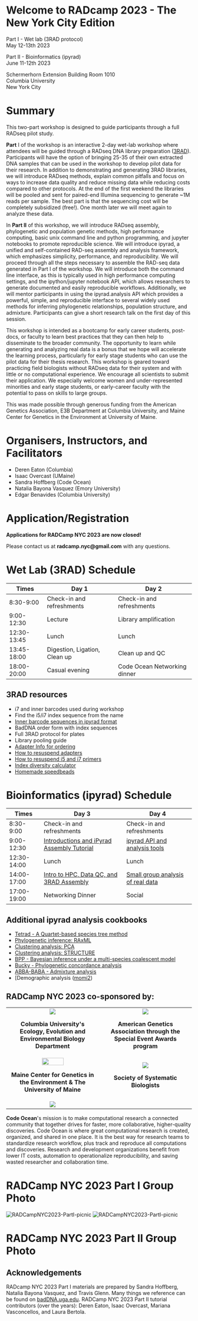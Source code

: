 # Welcome to RADcamp 2023 - The New York City Edition

Part I - Wet lab (3RAD protocol)  
May 12-13th 2023

Part II - Bioinformatics (ipyrad)  
June 11-12th 2023

Schermerhorn Extension Building Room 1010  
Columbia University  
New York City  

# Summary
This two-part workshop is designed to guide participants through a full RADseq pilot
study.

**Part** I of the workshop is an interactive 2-day wet-lab workshop where attendees will be
guided through a RADseq DNA library preparation ([3RAD]( https://www.biorxiv.org/content/10.1101/205799v4)). 
Participants will have the option of bringing 25-35 of their own extracted DNA samples that can be 
used in the workshop to develop pilot data for their research. In addition to demonstrating and generating 
3RAD libraries, we will introduce RADseq methods, explain common pitfalls and focus on ways to increase 
data quality and reduce missing data while reducing costs compared to other protocols. At the end of the 
first weekend the libraries will be pooled and sent for paired-end Illumina sequencing to generate
~1M reads per sample. The best part is that the sequencing cost will be completely subsidized
(free!). One month later we will meet again to analyze these data.

In **Part II** of this workshop, we will introduce RADseq assembly, phylogenetic and
population genetic methods, high performance computing, basic unix command line and python
programming, and jupyter notebooks to promote reproducible science. We will introduce ipyrad,
a unified and self-contained RAD-seq assembly and analysis framework, which emphasizes
simplicity, performance, and reproducibility. We will proceed through all the steps necessary to
assemble the RAD-seq data generated in Part I of the workshop. We will introduce both the
command line interface, as this is typically used in high performance computing settings, and the
ipython/jupyter notebook API, which allows researchers to generate documented and easily
reproducible workflows. Additionally, we will mentor participants in using the ipyrad.analysis
API which provides a powerful, simple, and reproducible interface to several widely used
methods for inferring phylogenetic relationships, population structure, and admixture.
Participants can give a short research talk on the first day of this session.

This workshop is intended as a bootcamp for early career students, post-docs, or faculty
to learn best practices that they can then help to disseminate to the broader community. The
opportunity to learn while generating and analyzing real data is a bonus that we hope will
accelerate the learning process, particularly for early stage students who can use the pilot data for
their thesis research. This workshop is geared toward practicing field biologists without RADseq data for
their system and with little or no computational experience. We encourage all scientists to submit
their application. We especially welcome women and under-represented minorities and early
stage students, or early-career faculty with the potential to pass on skills to large groups. 

This was made possible through generous funding from the American Genetics Association, E3B 
Department at Columbia University, and Maine Center for Genetics in the Environment at University 
of Maine.

# Organisers, Instructors, and Facilitators

  - Deren Eaton (Columbia)
  - Isaac Overcast (UMaine)
  - Sandra Hoffberg (Code Ocean)
  - Natalia Bayona Vasquez (Emory University)
  - Edgar Benavides (Columbia University)

# Application/Registration

__Applications for RADCamp NYC 2023 are now closed!__

<!-- Decisions on workshop participation will be communicated to all applicants the first week of January 2023.

__Fees:__ A registration fee ($30 per weekend) will be due upon acceptance.
Need-based fee waivers will be considered, and well qualified applicants will not be
turned away for lack of funds.

Partial, need-based support for travel and accommodations in NYC is also available! 
Please indicate your request for travel/lodging support in the online application.
We will provide coffee and snacks during breaks. The workshop will be limited
to ~20 participants per weekend. 
-->
Please contact us at __radcamp.nyc@gmail.com__ with any questions.

# Wet Lab (3RAD) Schedule

Times            | Day 1 | Day 2 |
-----            | ------ | ------- |
8:30-9:00       | Check-in and refreshments | Check-in and refreshments |
9:00-12:30      | Lecture | Library amplification |
12:30-13:45 | Lunch | Lunch |
13:45-18:00 | Digestion, Ligation, Clean up | Clean up and QC |
18:00-20:00 | Casual evening        | Code Ocean Networking dinner |

## 3RAD resources
* i7 and inner barcodes used during workshop
* Find the i5/i7 index sequence from the name
* [Inner barcode sequences in ipyrad format](Part_I_files/plate_inner_barcodes.txt)
* BadDNA order form with index sequences
* Full 3RAD protocol for plates
* Library pooling guide
* [Adapter Info for ordering](Part_I_files/3RAD_iTru_adapter_TaggiMatrix.xlsx)
* [How to resuspend adapters](Part_I_files/Adapter_Mixed_Plate_Instructions.docx)
* [How to resuspend i5 and i7 primers](Part_I_files/Primer_Plate_Instructions_1.25nmole.docx)
* [Index diversity calculator](Part_I_files/Index_diversity_calculator_June2016.xlsx)
* [Homemade speedbeads](Part_1_files/Speedbead_Protocol_June2016.docx)


# Bioinformatics (ipyrad) Schedule

Times            | Day 3 | Day 4 |
-----            | ------ | ------- |
8:30-9:00       | Check-in and refreshments | Check-in and refreshments |
9:00-12:30      | [Introductions and iPyrad Assembly Tutorial](RADCamp-PartII-Day1-AM.md) | [ipyrad API and analysis tools](RADCamp-PartII-Day2-AM.md) |
12:30-14:00 | Lunch | Lunch |
14:00-17:00 | [Intro to HPC, Data QC, and 3RAD Assembly](RADCamp-PartII-Day1-PM.md) | [Small group analysis of real data](RADCamp-PartII-Day2-PM.md) |
17:00-19:00 | Networking Dinner | Social |

## Additional ipyrad analysis cookbooks

* [Tetrad - A Quartet-based species tree method](https://nbviewer.jupyter.org/github/dereneaton/ipyrad/blob/master/tests/cookbook-tetrad.ipynb)
* [Phylogenetic inference: RAxML](06_RAxML_API.md)
* [Clustering analysis: PCA](04_PCA_API.md)
* [Clustering analysis: STRUCTURE](05_STRUCTURE_API.md)
* [BPP - Bayesian inference under a multi-species coalescent model](https://nbviewer.jupyter.org/github/dereneaton/ipyrad/blob/master/tests/cookbook-bpp-species-delimitation.ipynb)
* [Bucky - Phylogenetic concordance analysis](https://nbviewer.jupyter.org/github/dereneaton/ipyrad/blob/master/tests/cookbook-bucky.ipynb)
* [ABBA-BABA - Admixture analysis](https://nbviewer.jupyter.org/github/dereneaton/ipyrad/blob/master/tests/cookbook-abba-baba.ipynb)
* [Demographic analysis ([momi2](07_momi2_API.md))

## RADCamp NYC 2023 co-sponsored by:

<table width="100%">
  <tr> <td width="50%" align="center">
<img src="images/E3B-logo.jpg"/>
    <p><b>Columbia University's Ecology, Evolution and Environmental Biology Department</b></p>
  </td> <td width="50%" align="center">
<img src="images/AGA-logo.jpg"/>
    <p><b>American Genetics Association through the Special Event Awards program</b></p>
  </td> </tr>
  <tr> <td width="50%" align="center">
<img src="images/MAINE_crest_4c.png" width="50%"/>
    <p><b>Maine Center for Genetics in the Environment & The University of Maine</b></p>
  </td> <td width="50%" align="center">
<img src="images/SSB.png"/>
    <p><b>Society of Systematic Biologists</b></p>
  </td> </tr>
  <tr> <td width="50%" align="center">
<img src="images/CodeOcean-VerticalLogo.png"/>
  </td> </tr>
</table>

<!--
Old unformatted logo images:

* __American Genetics Association through the Special Event Awards program__  
* __Columbia University's Ecology, Evolution and Environmental Biology Department__  
* __Maine Center for Genetics in the Environment & The University of Maine__  
* __Society of Systematic Biologists__  
* __Code Ocean__  

![Columbia E3B](images/E3B-logo.jpg){: width="25%"}  

![American Genetics Association](images/AGA-logo.jpg){: width="25%"}  

![Maine Center for Genetics in the Environment and University of Maine](images/MAINE_crest_4c.png){: width="25%"}  

![Society of Systematic Biologists](images/SSB.png){: width="25%"}  

![Code Ocean](images/CodeOcean-VerticalLogo.png){: width="25%"}
-->

**Code Ocean**'s mission is to make computational research a connected community that together drives
for faster, more collaborative, higher-quality discoveries. Code Ocean is where great
computational research is created, organized, and shared in one place. It is the best way
for research teams to standardize research workflow, plus track and reproduce all computations
and discoveries. Research and development organizations benefit from lower IT costs, automation
to operationalize reproducibility, and saving wasted researcher and collaboration time.


# RADCamp NYC 2023 Part I Group Photo
![RADCampNYC2023-PartI-picnic](images/RADCamp-NYC2023-Group-PartI.jpeg)
![RADCampNYC2023-PartI-picnic](images/RADCampNYC2023-PartI.jpeg)

# RADCamp NYC 2023 Part II Group Photo

## Acknowledgements
RADcamp NYC 2023 Part I materials are prepared by Sandra Hoffberg, Natalia Bayona Vasquez, and Travis Glenn. Many things we reference can be found on [badDNA.uga.edu](https://baddna.uga.edu).
RADCamp NYC 2023 Part II tutorial contributors (over the years): Deren Eaton, Isaac Overcast, Mariana Vasconcellos, and Laura Bertola.
